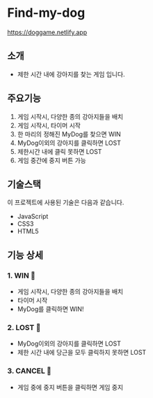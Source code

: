 # Find-my-dog

https://doggame.netlify.app

## 소개
- 제한 시간 내에 강아지를 찾는 게임 입니다.

## 주요기능
1. 게임 시작시, 다양한 종의 강아지들을 배치
2. 게임 시작시, 타이머 시작
3. 한 마리의 정해진 MyDog를 찾으면 WIN
4. MyDog이외의 강아지를 클릭하면 LOST
5. 제한시간 내에 클릭 못하면 LOST
6. 게임 중간에 중지 버튼 가능

## 기술스택
이 프로젝트에 사용된 기술은 다음과 같습니다.
- JavaScript
- CSS3
- HTML5

## 기능 상세
### 1. WIN 🎉
- 게임 시작시, 다양한 종의 강아지들을 배치
- 타이머 시작
- MyDog를 클릭하면 WIN!   


### 2. LOST 💩
- MyDog이외의 강아지를 클릭하면 LOST
- 제한 시간 내에 당근을 모두 클릭하지 못하면 LOST   

### 3. CANCEL 🚧
- 게임 중에 중지 버튼을 클릭하면 게임 중지   
